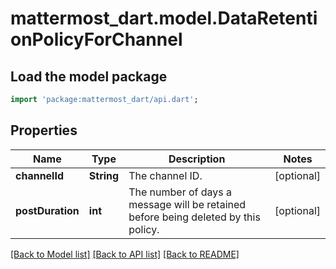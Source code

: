 # mattermost_dart.model.DataRetentionPolicyForChannel

## Load the model package
```dart
import 'package:mattermost_dart/api.dart';
```

## Properties
Name | Type | Description | Notes
------------ | ------------- | ------------- | -------------
**channelId** | **String** | The channel ID. | [optional] 
**postDuration** | **int** | The number of days a message will be retained before being deleted by this policy. | [optional] 

[[Back to Model list]](../README.md#documentation-for-models) [[Back to API list]](../README.md#documentation-for-api-endpoints) [[Back to README]](../README.md)


